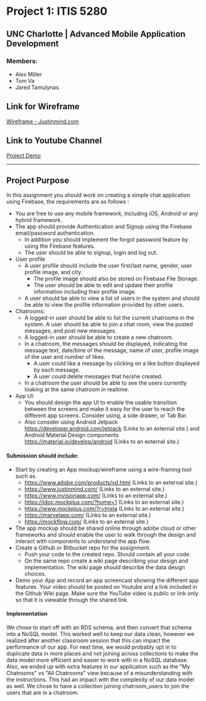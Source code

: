 # Project 1: ITIS 5280
## UNC Charlotte | Advanced Mobile Application Development
### Members:
- Alex Miller
- Tom Va
- Jared Tamulynas

## Link for Wireframe
[Wireframe - Justinmind.com](https://www.justinmind.com/usernote/tests/72514794/72516392/72516394/index.html)

## Link to Youtube Channel
[Project Demo](https://youtu.be/CvF-QhZMxes)

---
## Project Purpose

In this assignment you should work on creating a simple chat application using Firebase, the requirements are as follows :

- You are free to use any mobile framework, including iOS, Android or any hybrid framework.
- The app should provide Authentication and Signup using the Firebase email/password authentication.
   - In addition you should implement the forgot password feature by using the Firebase features.
   - The user should be able to signup, login and log out.
- User profile
   - A user profile should include the user first/last name, gender, user profile image, and city.
      - The profile image should also be stored on Firebase File Storage.
      - The user should be able to edit and update their profile information including their profile image.
   - A user should be able to view a list of users in the system and should be able to view the profile information provided by other users.
- Chatrooms:
   - A logged-in user should be able to list the current chatrooms in the system. A user should be able to join a chat room, view the posted messages, and post new messages.
   - A logged-in user should be able to create a new chatroom.
   - In a chatroom, the messages should be displayed, indicating the message text, date/time of the message, name of user, profile image of the user and number of likes.
      - A user could like a message by clicking on a like button displayed by each message.
      - A user could delete messages that he/she created.
   - In a chatroom the user should be able to see the users currently looking at the same chatroom in realtime.
- App UI:
   - You should design the app UI to enable the usable transition between the screens and make it easy for the user to reach the different app screens. Consider using, a side drawer, or Tab Bar.
   - Also consider using Android Jetpack https://developer.android.com/jetpack (Links to an external site.) and Android Material Design components https://material.io/develop/android (Links to an external site.)

#### Submission should include:
- Start by creating an App mockup/wireframe using a wire-framing tool such as.
   - https://www.adobe.com/products/xd.html (Links to an external site.)
   - https://www.justinmind.com/ (Links to an external site.)
   - https://www.invisionapp.com/ (Links to an external site.)
   - https://idoc.mockplus.com/?home=1 (Links to an external site.)
   - https://www.mockplus.com/?r=trista (Links to an external site.)
   - https://marvelapp.com/ (Links to an external site.)
   - https://mockflow.com/ (Links to an external site.)
- The app mockup should be shared online through adobe cloud or other frameworks and should enable the user to walk through the design and interact with components to understand the app flow.
- Create a Github or Bitbucket repo for the assignment.
   - Push your code to the created repo. Should contain all your code.
   - On the same repo create a wiki page describing your design and implementation. The wiki page should describe the data design choices.
- Demo your App and record an app screencast showing the different app features. Your video should be posted on Youtube and a link included in the Github Wiki page. Make sure the YouTube video is public or link only so that it is viewable through the shared link.

#### Implementation

We chose to start off with an RDS schema, and then convert that schema into a NoSQL model. This worked well to keep our data clean, however we realized after another classroom session that this can impact the performance of our app. For next time, we would probably opt in to duplicate data in more places and not joining across collections to make the data model more efficient and easier to work with in a NoSQL database.
Also, we ended up with extra features in our application such as the "My Chatrooms" vs "All Chatrooms" view because of a misunderstanding with the instructions. This had an impact with the complexity of our data model as well. 
We chose to have a collection joining chatroom_users to join the users that are in a chatroom.
